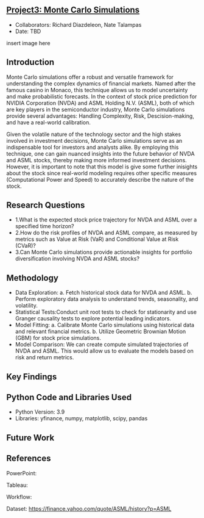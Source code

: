 ## [Project3: Monte Carlo Simulations](https://github.com/dsrichard97/exploratory_analysis.git)
* Collaborators: Richard Diazdeleon, Nate Talampas
* Date: TBD

insert image here 

## Introduction
Monte Carlo simulations offer a robust and versatile framework for understanding the complex dynamics of financial markets. Named after the famous casino in Monaco, this technique allows us to model uncertainty and make probabilistic forecasts. In the context of stock price prediction for NVIDIA Corporation (NVDA) and ASML Holding N.V. (ASML), both of which are key players in the semiconductor industry, Monte Carlo simulations provide several advantages: Handling Complexity, Risk, Descision-making, and have a real-world calibration. 

Given the volatile nature of the technology sector and the high stakes involved in investment decisions, Monte Carlo simulations serve as an indispensable tool for investors and analysts alike. By employing this technique, one can gain nuanced insights into the future behavior of NVDA and ASML stocks, thereby making more informed investment decisions. However, it is important to note that this model is give some further inisights about the stock since real-world modeling requires other specific measures (Computational Power and Speed) to accurately describe the nature of the stock.

## Research Questions
* 1.What is the expected stock price trajectory for NVDA and ASML over a specified time horizon?
* 2.How do the risk profiles of NVDA and ASML compare, as measured by metrics such as Value at Risk (VaR) and Conditional Value at Risk (CVaR)?
* 3.Can Monte Carlo simulations provide actionable insights for portfolio diversification involving NVDA and ASML stocks?

## Methodology
* Data Exploration:
  a. Fetch historical stock data for NVDA and ASML.
  b. Perform exploratory data analysis to understand trends, seasonality, and volatility.
* Statistical Tests:Conduct unit root tests to check for stationarity and use Granger causality tests to explore potential leading indicators. 
* Model Fitting:
  a. Calibrate Monte Carlo simulations using historical data and relevant financial metrics.
  b. Utilize Geometric Brownian Motion (GBM) for stock price simulations.
* Model Comparison: We can create compute simulated trajectories of NVDA and ASML. This would allow us to evaluate the models based on risk and return metrics.
## Key Findings


##  Python Code and Libraries Used
* Python Version: 3.9
* Libraries: yfinance, numpy, matplotlib, scipy, pandas

## Future Work

## References
PowerPoint:

Tableau: 

Workflow: 

Dataset:  https://finance.yahoo.com/quote/ASML/history?p=ASML

